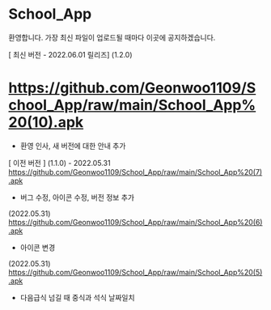 # School_App
 환영합니다. 가장 최신 파일이 업로드될 때마다 이곳에 공지하겠습니다.
 
[ 최신 버전 - 2022.06.01 릴리즈]
(1.2.0) <h1>https://github.com/Geonwoo1109/School_App/raw/main/School_App%20(10).apk</h1>
 - 환영 인사, 새 버전에 대한 안내 추가





[ 이전 버전 ]
(1.1.0) - 2022.05.31 https://github.com/Geonwoo1109/School_App/raw/main/School_App%20(7).apk
 - 버그 수정, 아이콘 수정, 버전 정보 추가

(2022.05.31) https://github.com/Geonwoo1109/School_App/raw/main/School_App%20(6).apk
 - 아이콘 변경

(2022.05.31) https://github.com/Geonwoo1109/School_App/raw/main/School_App%20(5).apk
 - 다음급식 넘길 때 중식과 석식 날짜일치
